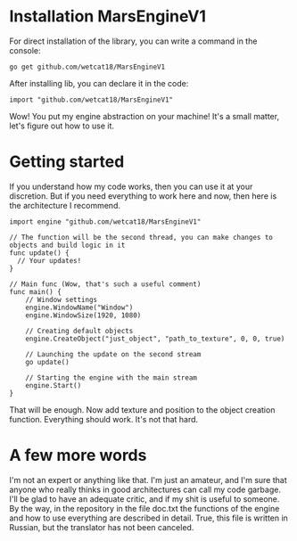 # Installation MarsEngineV1

For direct installation of the library, you can write a command in the console:

```
go get github.com/wetcat18/MarsEngineV1
```

After installing lib, you can declare it in the code:

```
import "github.com/wetcat18/MarsEngineV1"
```

Wow! You put my engine abstraction on your machine!
It's a small matter, let's figure out how to use it.

# Getting started

If you understand how my code works, then you can use it at your discretion. But if you need everything to work here and now, then here is the architecture I recommend.

```
import engine "github.com/wetcat18/MarsEngineV1"

// The function will be the second thread, you can make changes to objects and build logic in it
func update() {
  // Your updates!
}

// Main func (Wow, that's such a useful comment)
func main() {
	// Window settings
	engine.WindowName("Window")
	engine.WindowSize(1920, 1080)

	// Creating default objects
	engine.CreateObject("just_object", "path_to_texture", 0, 0, true)

	// Launching the update on the second stream
	go update()

	// Starting the engine with the main stream
	engine.Start()
}
```
That will be enough. Now add texture and position to the object creation function. Everything should work. It's not that hard.

# A few more words

I'm not an expert or anything like that. I'm just an amateur, and I'm sure that anyone who really thinks in good architectures can call my code garbage. I'll be glad to have an adequate critic, and if my shit is useful to someone. By the way, in the repository in the file doc.txt the functions of the engine and how to use everything are described in detail. True, this file is written in Russian, but the translator has not been canceled.
